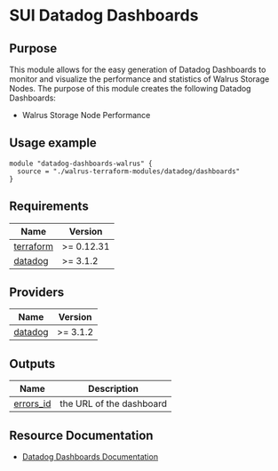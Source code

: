 # SUI Datadog Dashboards

## Purpose

This module allows for the easy generation of Datadog Dashboards to monitor and visualize the performance and statistics of Walrus Storage Nodes. The purpose of this module creates the following Datadog Dashboards:

- Walrus Storage Node Performance

## Usage example

```hcl
module "datadog-dashboards-walrus" {
  source = "./walrus-terraform-modules/datadog/dashboards"
}
```

<!-- BEGIN_TF_DOCS -->
## Requirements

| Name | Version |
|------|---------|
| <a name="requirement_terraform"></a> [terraform](#requirement\_terraform) | >= 0.12.31 |
| <a name="requirement_datadog"></a> [datadog](#requirement\_datadog) | >= 3.1.2 |

## Providers

| Name | Version |
|------|---------|
| <a name="provider_datadog"></a> [datadog](#provider\_datadog) | >= 3.1.2 |

## Outputs

| Name | Description |
|------|-------------|
| <a name="output_dashboard_url"></a> [errors\_id](#output\_dashboard\_url) | the URL of the dashboard |
<!-- END_TF_DOCS -->
## Resource Documentation
* [Datadog Dashboards Documentation](https://docs.datadoghq.com/dashboards/)